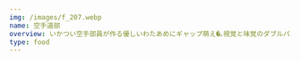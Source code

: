 ```yaml
---
img: /images/f_207.webp
name: 空手道部
overview: いかつい空手部員が作る優しいわたあめにギャップ萌え�｡視覚と味覚のダブルパンチをあなたは避けれる？
type: food
---
```

